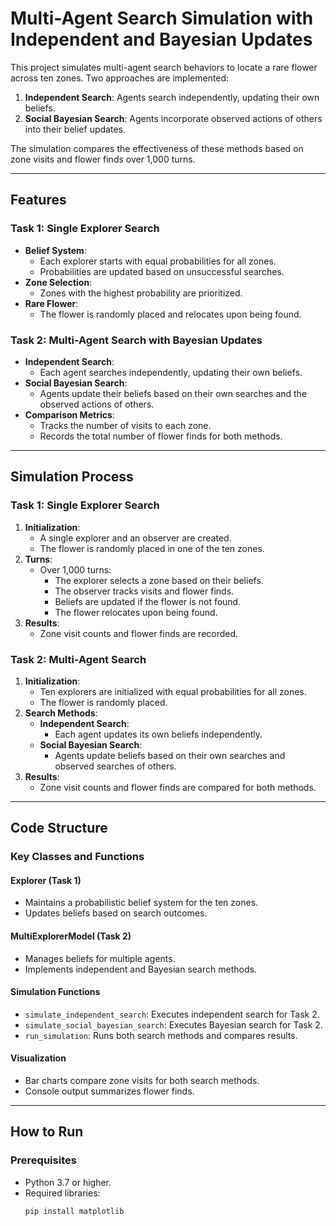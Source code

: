 # Multi-Agent Search Simulation with Independent and Bayesian Updates

This project simulates multi-agent search behaviors to locate a rare flower across ten zones. Two approaches are implemented:
1. **Independent Search**: Agents search independently, updating their own beliefs.
2. **Social Bayesian Search**: Agents incorporate observed actions of others into their belief updates.

The simulation compares the effectiveness of these methods based on zone visits and flower finds over 1,000 turns.

---

## Features

### Task 1: Single Explorer Search
- **Belief System**:
  - Each explorer starts with equal probabilities for all zones.
  - Probabilities are updated based on unsuccessful searches.
- **Zone Selection**:
  - Zones with the highest probability are prioritized.
- **Rare Flower**:
  - The flower is randomly placed and relocates upon being found.

### Task 2: Multi-Agent Search with Bayesian Updates
- **Independent Search**:
  - Each agent searches independently, updating their own beliefs.
- **Social Bayesian Search**:
  - Agents update their beliefs based on their own searches and the observed actions of others.
- **Comparison Metrics**:
  - Tracks the number of visits to each zone.
  - Records the total number of flower finds for both methods.

---

## Simulation Process

### Task 1: Single Explorer Search
1. **Initialization**:
   - A single explorer and an observer are created.
   - The flower is randomly placed in one of the ten zones.
2. **Turns**:
   - Over 1,000 turns:
     - The explorer selects a zone based on their beliefs.
     - The observer tracks visits and flower finds.
     - Beliefs are updated if the flower is not found.
     - The flower relocates upon being found.
3. **Results**:
   - Zone visit counts and flower finds are recorded.

### Task 2: Multi-Agent Search
1. **Initialization**:
   - Ten explorers are initialized with equal probabilities for all zones.
   - The flower is randomly placed.
2. **Search Methods**:
   - **Independent Search**:
     - Each agent updates its own beliefs independently.
   - **Social Bayesian Search**:
     - Agents update beliefs based on their own searches and observed searches of others.
3. **Results**:
   - Zone visit counts and flower finds are compared for both methods.

---

## Code Structure

### Key Classes and Functions

#### **Explorer (Task 1)**
- Maintains a probabilistic belief system for the ten zones.
- Updates beliefs based on search outcomes.

#### **MultiExplorerModel (Task 2)**
- Manages beliefs for multiple agents.
- Implements independent and Bayesian search methods.

#### **Simulation Functions**
- `simulate_independent_search`: Executes independent search for Task 2.
- `simulate_social_bayesian_search`: Executes Bayesian search for Task 2.
- `run_simulation`: Runs both search methods and compares results.

#### **Visualization**
- Bar charts compare zone visits for both search methods.
- Console output summarizes flower finds.

---

## How to Run

### Prerequisites
- Python 3.7 or higher.
- Required libraries:
  ```bash
  pip install matplotlib
